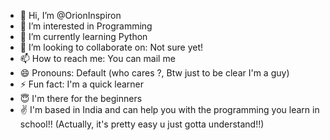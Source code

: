 - 👋 Hi, I’m @OrionInspiron
- 👀 I’m interested in Programming 
- 🌱 I’m currently learning Python 
- 💞️ I’m looking to collaborate on: Not sure yet!
- 📫 How to reach me: You can mail me 
- 😄 Pronouns: Default (who cares ?, Btw just to be clear I'm a guy)
- ⚡ Fun fact: I'm a quick learner 
- 😇 I'm there for the beginners
- ✌️ I'm based in India and can help you with the programming you learn in school!! (Actually, it's pretty easy u just gotta understand!!)
<!---
OrionInspiron/OrionInspiron is a ✨ special ✨ repository because its `README.md` (this file) appears on your GitHub profile.
You can click the Preview link to take a look at your changes.
--->
